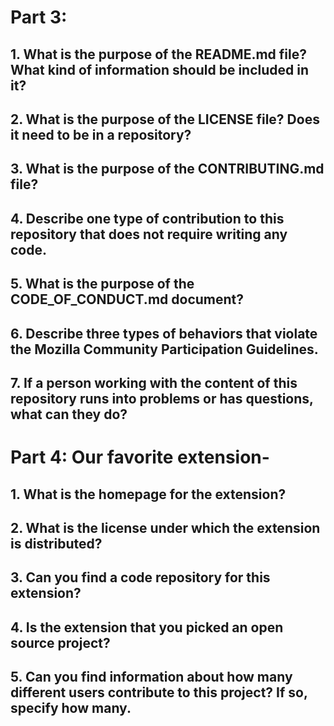 # Part 3:

## 1. What is the purpose of the README.md file? What kind of information should be included in it?
## 2. What is the purpose of the LICENSE file? Does it need to be in a repository?
## 3. What is the purpose of the CONTRIBUTING.md file?
## 4. Describe one type of contribution to this repository that does not require writing any code.
## 5. What is the purpose of the CODE_OF_CONDUCT.md document?
## 6. Describe three types of behaviors that violate the Mozilla Community Participation Guidelines.
## 7. If a person working with the content of this repository runs into problems or has questions, what can they do?


# Part 4: Our favorite extension-

## 1. What is the homepage for the extension?
## 2. What is the license under which the extension is distributed?
## 3. Can you find a code repository for this extension?
## 4. Is the extension that you picked an open source project?
## 5. Can you find information about how many different users contribute to this project? If so, specify how many.
